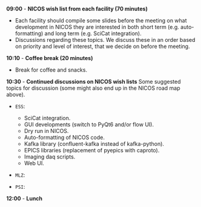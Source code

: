 
**09:00** - **NICOS wish list from each facility (70 minutes)**

- Each facility should compile some slides before the meeting on what development in NICOS they are interested in both short term (e.g. auto-formatting) and long term (e.g. SciCat integration).
- Discussions regarding these topics. We discuss these in an order based on priority and level of interest, that we decide on before the meeting.

**10:10** - **Coffee break (20 minutes)**
- Break for coffee and snacks.

**10:30** - **Continued discussions on NICOS wish lists**
Some suggested topics for discussion (some might also end up in the NICOS road map above).

- `ESS`:
	- SciCat integration.
	- GUI developments (switch to PyQt6 and/or flow UI).
	- Dry run in NICOS.
	- Auto-formatting of NICOS code.
	- Kafka library (confluent-kafka instead of kafka-python).
	- EPICS libraries (replacement of pyepics with caproto).
	- Imaging daq scripts.
	- Web UI.
	
- `MLZ`:

- `PSI`:
	
**12:00** - **Lunch**
 